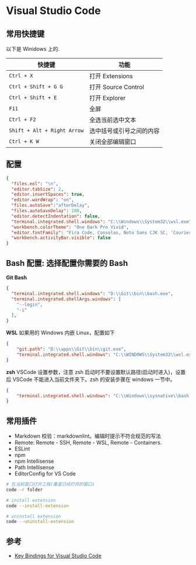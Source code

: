 # Visual Studio Code

## 常用快捷键

以下是 Winidows 上的.

快捷键 | 功能
-----  | -----
`Ctrl + X` | 打开 Extensions
`Ctrl + Shift + G G` | 打开 Source Control
`Ctrl + Shift + E` | 打开 Explorer
`F11` | 全屏
`Ctrl + F2` | 全选当前选中文本
`Shift + Alt + Right Arrow` | 选中括号或引号之间的内容
`Ctrl + K W` | 关闭全部编辑窗口

## 配置

```json
{
  "files.eol": "\n",
  "editor.tabSize": 2,
  "editor.insertSpaces": true,
  "editor.wordWrap": "on",
  "files.autoSave":"afterDelay",
  "files.autoSaveDelay": 200,
  "editor.detectIndentation": false,
  "terminal.integrated.shell.windows": "C:\\Windows\\System32\\wsl.exe",
  "workbench.colorTheme": "One Dark Pro Vivid",
  "editor.fontFamily": "Fira Code, Consolas, Noto Sans CJK SC, 'Courier New', monospace",
  "workbench.activityBar.visible": false
}
```

## Bash 配置: 选择配置你需要的 Bash

**Git Bash**

```json
{
  "terminal.integrated.shell.windows": "D:\\Git\\bin\\bash.exe",
  "terminal.integrated.shellArgs.windows": [
    "--login",
    "-i"
  ],
}
```

**WSL** 如果用的 Windows 内嵌 Linux，配置如下

```json
{
    "git.path": "D:\\apps\\Git\\bin\\git.exe",
    "terminal.integrated.shell.windows": "C:\\WINDOWS\\System32\\wsl.exe",
}
```

**zsh** VSCode 设置参数，注意 zsh 启动时不要设置默认路径(启动时进入)，设置后 VSCode 不能进入当前文件夹下。zsh 的安装步骤在 windows 一节中。

```json
{
    "terminal.integrated.shell.windows": "C:\\Windows\\sysnative\\bash.exe"
}
```

## 常用插件

* Markdown 校验：markdownlint。编辑时提示不符合规范的写法
* Remote: Remote - SSH, Remote - WSL, Remote - Containers.
* ESLint
* npm
* npm Intellisense
* Path Intellisense
* EditorConfig for VS Code

```bash
# 在当前窗口打开工程(覆盖已经打开的窗口)
code -r folder

# install extension
code --install-extension

# uninstall extension
code --uninstall-extension
```

## 参考

* [Key Bindings for Visual Studio Code](https://code.visualstudio.com/docs/customization/keybindings)
